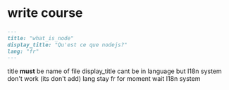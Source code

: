 # write course

```md
---
title: "what_is_node"
display_title: "Qu'est ce que nodejs?"
lang: "fr"
---
```

title **must** be name of file
display_title cant be in language but I18n system don't work (its don't add)
lang stay fr for moment wait I18n system